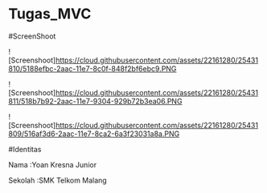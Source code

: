 # Tugas_MVC

#ScreenShoot

![Screenshoot]https://cloud.githubusercontent.com/assets/22161280/25431810/5188efbc-2aac-11e7-8c0f-848f2bf6ebc9.PNG

![Screenshoot]https://cloud.githubusercontent.com/assets/22161280/25431811/518b7b92-2aac-11e7-9304-929b72b3ea06.PNG

![Screenshoot]https://cloud.githubusercontent.com/assets/22161280/25431809/516af3d6-2aac-11e7-8ca2-6a3f23031a8a.PNG

#Identitas

Nama  :Yoan Kresna Junior

Sekolah :SMK Telkom Malang
